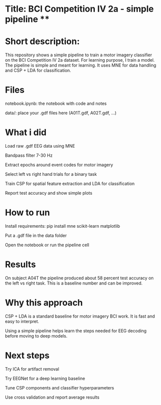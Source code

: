 # Title: BCI Competition IV 2a - simple pipeline **

# Short description: 

This repository shows a simple pipeline to train a motor imagery classifier on the BCI Competition IV 2a dataset. For learning purpose, I train a model. The pipeline is simple and meant for learning. It uses MNE for data handling and CSP + LDA for classification.

# Files

notebook.ipynb: the notebook with code and notes

data/: place your .gdf files here (A01T.gdf, A02T.gdf, ...)

# What i did

Load raw .gdf EEG data using MNE

Bandpass filter 7-30 Hz

Extract epochs around event codes for motor imagery

Select left vs right hand trials for a binary task

Train CSP for spatial feature extraction and LDA for classification

Report test accuracy and show simple plots

# How to run

Install requirements: pip install mne scikit-learn matplotlib

Put a .gdf file in the data folder

Open the notebook or run the pipeline cell

# Results

On subject A04T the pipeline produced about 58 percent test accuracy on the left vs right task. This is a baseline number and can be improved.

# Why this approach

CSP + LDA is a standard baseline for motor imagery BCI work. It is fast and easy to interpret.

Using a simple pipeline helps learn the steps needed for EEG decoding before moving to deep models.

# Next steps

Try ICA for artifact removal

Try EEGNet for a deep learning baseline

Tune CSP components and classifier hyperparameters

Use cross validation and report average results
